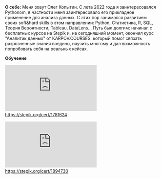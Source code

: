 **О себе:**
Меня зовут Олег Копытин. С лета 2022 года я заинтересовался Pythonom, в частности меня заинтересовало его прикладное применение для анализа данных. 
С этих пор занимался развитием своих soft&hard skills в этом направлении: Python, Статистика, R, SQL, Теория Вероятности, Tableau, DataLens... 
Путь был долгим: начинал с бесплатных курсов на Stepik и, на сегодняшний момент, окончил курс "Аналитик данных" от KARPOV.COURSES, который помог связать 
разрозненные знания воедино, научить многому и дал возможность попробовать себя на реальных кейсах.

**Обучение**


![Сертификат](https://github.com/Olegoko/Olegoko/blob/main/stepik-certificate-67-d55b0c9.pdf)
https://stepik.org/cert/1781624

![Сертификат](https://github.com/Olegoko/Olegoko/blob/main/stepik-certificate-76-fcf3719.pdf)
https://stepik.org/cert/1894730









<!---
Olegoko/Olegoko is a ✨ special ✨ repository because its `README.md` (this file) appears on your GitHub profile.
You can click the Preview link to take a look at your changes.
--->
